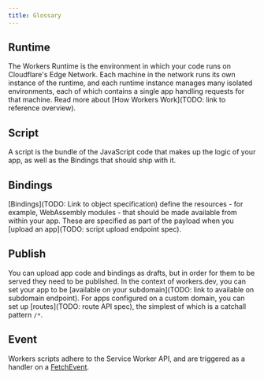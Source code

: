 ```yaml
---
title: Glossary
---
```


## Runtime

The Workers Runtime is the environment in which your code runs on Cloudflare's Edge Network. Each machine in the network runs its own instance of the runtime, and each runtime instance manages many isolated environments, each of which contains a single app handling requests for that machine. Read more about [How Workers Work](TODO: link to reference overview).

## Script

A script is the bundle of the JavaScript code that makes up the logic of your app, as well as the Bindings that should ship with it.

## Bindings

[Bindings](TODO: Link to object specification) define the resources - for example, WebAssembly modules - that should be made available from within your app. These are specified as part of the payload when you [upload an app](TODO: script upload endpoint spec).

## Publish

You can upload app code and bindings as drafts, but in order for them to be served they need to be published. In the context of workers.dev, you can set your app to be [available on your subdomain](TODO: link to available on subdomain endpoint). For apps configured on a custom domain, you can set up [routes](TODO: route API spec), the simplest of which is a catchall pattern `/*`.

## Event

Workers scripts adhere to the Service Worker API, and are triggered as a handler on a [FetchEvent](https://developer.mozilla.org/en-US/docs/Web/API/FetchEvent).

